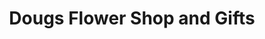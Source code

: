 ---
title: "Dougs Flower Shop and Gifts"
url: /hornell/dougs-flower-shop-and-gifts/
shop: Blumen
---